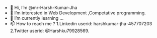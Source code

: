 - 👋 Hi, I’m @mr-Harsh-Kumar-Jha
- 👀 I’m interested in Web Development ,Competative programming.
- 🌱 I’m currently learning ...
- 📫 How to reach me ? 1.Linkedin userid: harshkumar-jha-457707203<br>
                       2.Twitter userid: @Harshku79928569.
<!---
mr-Harsh-Kumar-Jha/mr-Harsh-Kumar-Jha is a ✨ special ✨ repository because its `README.md` (this file) appears on your GitHub profile.
You can click the Preview link to take a look at your changes.
--->
